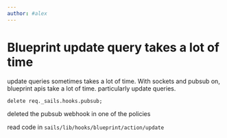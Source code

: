 ```yaml
---
author: #alex 
---
```

# Blueprint update query takes a lot of time

update queries sometimes takes a lot of time.
With sockets and pubsub on, blueprint apis take a lot of time. particularly update queries. 

```
delete req._sails.hooks.pubsub;
```
deleted the pubsub webhook in one of the policies

read code in `sails/lib/hooks/blueprint/action/update`

